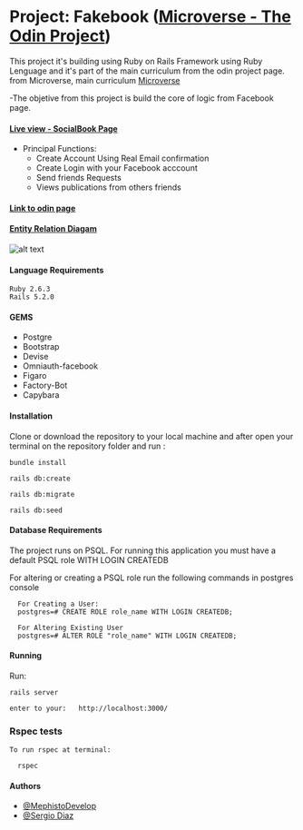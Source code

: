 # Project: Fakebook ([Microverse - The Odin Project](https://www.theodinproject.com/courses/ruby-on-rails/lessons/final-project))

This project it's building using Ruby on Rails Framework using Ruby Lenguage and it's part of the main curriculum from the odin project page. from Microverse, main curriculum
[Microverse](https://www.microverse.org/)

-The objetive from this project is build the core of logic from Facebook page.

#### [Live view - SocialBook Page](https://socialbook2019.herokuapp.com)

- Principal Functions:
  - Create Account Using Real Email confirmation
  - Create Login with your Facebook acccount
  - Send friends Requests
  - Views publications from others friends

#### [Link to odin page](https://www.theodinproject.com/courses/ruby-on-rails/lessons/final-project)

#### [Entity Relation Diagam](https://github.com/MephistoDevelop/fakebook/blob/master/docs/Fakebook-ERM.png)

![alt text](https://github.com/MephistoDevelop/fakebook/blob/master/docs/Fakebook-ERM.png)

#### Language Requirements

    Ruby 2.6.3
    Rails 5.2.0

#### GEMS

- Postgre
- Bootstrap
- Devise
- Omniauth-facebook
- Figaro
- Factory-Bot
- Capybara

#### Installation

Clone or download the repository to your local machine and after open your terminal on the repository folder and run :

    bundle install

    rails db:create

    rails db:migrate

    rails db:seed

#### Database Requirements

The project runs on PSQL. For running this application you must have a default PSQL role WITH LOGIN CREATEDB

For altering or creating a PSQL role run the following commands in postgres console

      For Creating a User:
      postgres=# CREATE ROLE role_name WITH LOGIN CREATEDB;

      For Altering Existing User
      postgres=# ALTER ROLE "role_name" WITH LOGIN CREATEDB;

#### Running

Run:

    rails server

    enter to your:   http://localhost:3000/

### Rspec tests

    To run rspec at terminal:

      rspec

#### Authors

- [@MephistoDevelop](https://github.com/MephistoDevelop)
- [@Sergio Diaz](https://github.com/serdg0)
